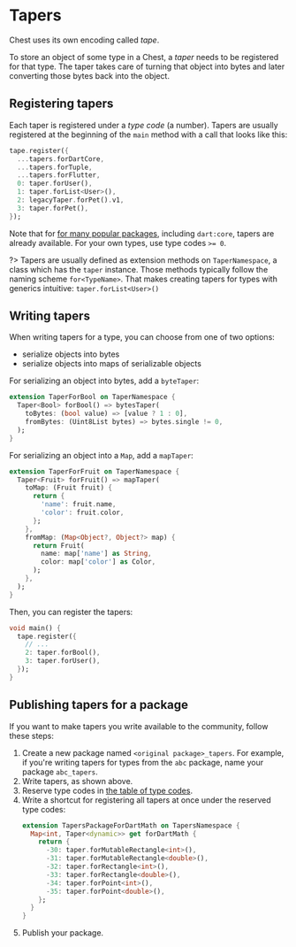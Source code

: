 # Tapers

Chest uses its own encoding called *tape*.

To store an object of some type in a Chest, a *taper* needs to be registered for that type.
The taper takes care of turning that object into bytes and later converting those bytes back into the object.

## Registering tapers

Each taper is registered under a *type code* (a number).
Tapers are usually registered at the beginning of the `main` method with a call that looks like this:

```dart
tape.register({
  ...tapers.forDartCore,
  ...tapers.forTuple,
  ...tapers.forFlutter,
  0: taper.forUser(),
  1: taper.forList<User>(),
  2: legacyTaper.forPet().v1,
  3: taper.forPet(),
});
```

Note that for [for many popular packages](type-codes.md), including `dart:core`, tapers are already available.
For your own types, use type codes `>= 0`.

?> Tapers are usually defined as extension methods on `TaperNamespace`, a class which has the `taper` instance.
Those methods typically follow the naming scheme `for<TypeName>`. That makes creating tapers for types with generics intuitive: `taper.forList<User>()`

<!-- ## Generating tapers automatically

Most of the time, your classes are simple enough that you can generate tapers automatically.

Just annotate your class with `@tape` and add a `part` directive:

```dart
part 'my_file.g.dart';

@tape
class Fruit {
  final String name;
  final Color color;
}
```

When you run `dart pub run build_runner build`, Chest will automatically generate a taper and make it available at `taper.forFruit()`.

The generated tapers uses the field names as keys, so if you rename a field, you'll need to migrate to the new taper.
To counter this, add `TapeKey` annotations to all fields:

```dart
@tape
class Fruit {
  @TapeKey(0) final String name;
  @TapeKey(1) final Color color;
}
```

The keys can be anything, but numbers are pretty small to encode. -->

## Writing tapers

When writing tapers for a type, you can choose from one of two options:

* serialize objects into bytes
* serialize objects into maps of serializable objects

For serializing an object into bytes, add a `byteTaper`:

```dart
extension TaperForBool on TaperNamespace {
  Taper<Bool> forBool() => bytesTaper(
    toBytes: (bool value) => [value ? 1 : 0],
    fromBytes: (Uint8List bytes) => bytes.single != 0,
  );
}
```

For serializing an object into a `Map`, add a `mapTaper`:

```dart
extension TaperForFruit on TaperNamespace {
  Taper<Fruit> forFruit() => mapTaper(
    toMap: (Fruit fruit) {
      return {
        'name': fruit.name,
        'color': fruit.color,
      };
    },
    fromMap: (Map<Object?, Object?> map) {
      return Fruit(
        name: map['name'] as String,
        color: map['color'] as Color,
      );
    },
  );
}
```

Then, you can register the tapers:

```dart
void main() {
  tape.register({
    // ...
    2: taper.forBool(),
    3: taper.forUser(),
  });
}
```

## Publishing tapers for a package

If you want to make tapers you write available to the community, follow these steps:

1. Create a new package named `<original package>_tapers`.
   For example, if you're writing tapers for types from the `abc` package, name your package `abc_tapers`.
2. Write tapers, as shown above.
3. Reserve type codes in [the table of type codes](type-codes.md).
4. Write a shortcut for registering all tapers at once under the reserved type codes:
   ```dart
   extension TapersPackageForDartMath on TapersNamespace {
     Map<int, Taper<dynamic>> get forDartMath {
       return {
         -30: taper.forMutableRectangle<int>(),
         -31: taper.forMutableRectangle<double>(),
         -32: taper.forRectangle<int>(),
         -33: taper.forRectangle<double>(),
         -34: taper.forPoint<int>(),
         -35: taper.forPoint<double>(),
       };
     }
   }
   ```
5. Publish your package.
